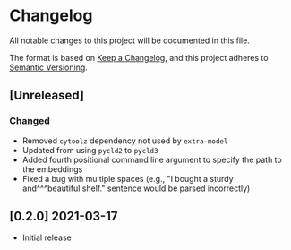 # Changelog
All notable changes to this project will be documented in this file.

The format is based on [Keep a Changelog](https://keepachangelog.com/en/1.0.0/),
and this project adheres to [Semantic Versioning](https://semver.org/spec/v2.0.0.html).

## [Unreleased]

### Changed

- Removed `cytoolz` dependency not used by `extra-model`
- Updated from using `pycld2` to `pycld3`
- Added fourth positional command line argument to specify the path to the embeddings
- Fixed a bug with multiple spaces (e.g., "I bought a sturdy and^^^beautiful shelf." sentence would be parsed incorrectly)

## [0.2.0] 2021-03-17

- Initial release
